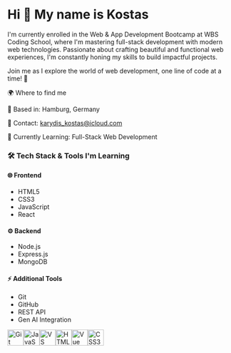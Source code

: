 Hi 👋 My name is Kostas
===============================

I'm currently enrolled in the Web & App Development Bootcamp at WBS Coding School, where I'm mastering full-stack development with modern web technologies. Passionate about crafting beautiful and functional web experiences, I'm constantly honing my skills to build impactful projects.

Join me as I explore the world of web development, one line of code at a time! 🚀

🌍 Where to find me

📍 Based in: Hamburg, Germany

📧 Contact: karydis_kostas@icloud.com

🧠 Currently Learning: Full-Stack Web Development

### 🛠️ Tech Stack & Tools I'm Learning  

#### 🌐 Frontend  
- HTML5  
- CSS3  
- JavaScript  
- React  

#### ⚙️ Backend  
- Node.js  
- Express.js  
- MongoDB  

#### ⚡ Additional Tools  
- Git  
- GitHub  
- REST API   
- Gen AI Integration


<p align="left">
<a href="https://git-scm.com/" target="_blank" rel="noreferrer"><img src="https://raw.githubusercontent.com/danielcranney/readme-generator/main/public/icons/skills/git-colored.svg" width="36" height="36" alt="Git" /></a><a href="https://developer.mozilla.org/en-US/docs/Web/JavaScript" target="_blank" rel="noreferrer"><img src="https://raw.githubusercontent.com/danielcranney/readme-generator/main/public/icons/skills/javascript-colored.svg" width="36" height="36" alt="JavaScript" /></a><a href="https://code.visualstudio.com/" target="_blank" rel="noreferrer"><img src="https://raw.githubusercontent.com/danielcranney/readme-generator/main/public/icons/skills/visualstudiocode.svg" width="36" height="36" alt="VS Code" /></a><a href="https://developer.mozilla.org/en-US/docs/Glossary/HTML5" target="_blank" rel="noreferrer"><img src="https://raw.githubusercontent.com/danielcranney/readme-generator/main/public/icons/skills/html5-colored.svg" width="36" height="36" alt="HTML5" /></a><a href="https://vuejs.org/" target="_blank" rel="noreferrer"><img src="https://raw.githubusercontent.com/danielcranney/readme-generator/main/public/icons/skills/vuejs-colored.svg" width="36" height="36" alt="Vue" /></a><a href="https://www.w3.org/TR/CSS/#css" target="_blank" rel="noreferrer"><img src="https://raw.githubusercontent.com/danielcranney/readme-generator/main/public/icons/skills/css3-colored.svg" width="36" height="36" alt="CSS3" /></a>
                    </p>
